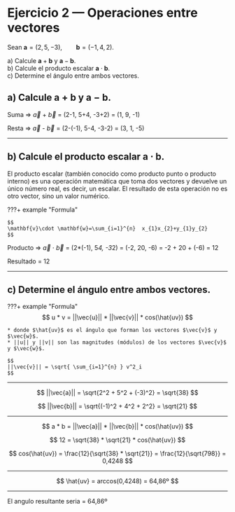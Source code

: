 # Ejercicio 2 — Operaciones entre vectores

Sean $\mathbf{a}=(2,5,-3),\qquad \mathbf{b}=(-1,4,2).$

a) Calcule $\mathbf{a}+\mathbf{b}$ y $\mathbf{a}-\mathbf{b}$.  
b) Calcule el producto escalar $\mathbf{a}\cdot\mathbf{b}$.  
c) Determine el ángulo entre ambos vectores.


## a) Calcule $\mathbf{a}+\mathbf{b}$ y $\mathbf{a}-\mathbf{b}$. 

Suma =>  $\vec{a}$ + $\vec{b}$ = (2-1, 5+4, -3+2) = (1, 9, -1)

Resta =>  $\vec{a}$ - $\vec{b}$ = (2-(-1), 5-4, -3-2) = (3, 1, -5)

---

## b) Calcule el producto escalar $\mathbf{a}\cdot\mathbf{b}$.  

El producto escalar (también conocido como producto punto o producto interno) es una operación matemática que toma dos vectores y devuelve un único número real, es decir, un escalar. El resultado de esta operación no es otro vector, sino un valor numérico.

???+ example "Formula"

    $$
    \mathbf{v}\cdot \mathbf{w}=\sum_{i=1}^{n}  x_{1}x_{2}+y_{1}y_{2}
    $$

Producto =>  $\vec{a}$ $\cdot$ $\vec{b}$ = (2*(-1), 5*4, -3*2) = (-2, 20, -6) = -2 + 20 + (-6) = 12

Resultado = 12

---

## c) Determine el ángulo entre ambos vectores.

???+ example "Formula"
    $$
    u * v = ||\vec{u}|| * ||\vec{v}|| * cos(\hat{uv})
    $$

    * donde $\hat{uv}$ es el ángulo que forman los vectores $\vec{v}$ y $\vec{w}$.
    * ||u|| y ||v|| son las magnitudes (módulos) de los vectores $\vec{v}$ y $\vec{w}$.  

    $$
    ||\vec{v}|| = \sqrt{ \sum_{i=1}^{n} } v^2_i
    $$

--------

$$
||\vec{a}|| =  \sqrt{2^2 + 5^2 + (-3)^2} = \sqrt{38}
$$

$$
||\vec{b}|| =  \sqrt{(-1)^2 + 4^2 + 2^2} = \sqrt{21}
$$

-------------

$$
a * b = ||\vec{a}|| * ||\vec{b}|| * cos(\hat{uv})
$$

$$
12 = \sqrt{38} * \sqrt{21} * cos(\hat{uv})
$$

$$
cos(\hat{uv}) = \frac{12}{\sqrt{38} * \sqrt{21}} = \frac{12}{\sqrt{798}} = 0,4248
$$

--------
$$
\hat{uv} = arccos(0,4248) = 64,86º
$$

----
El angulo resultante seria = 64,86º